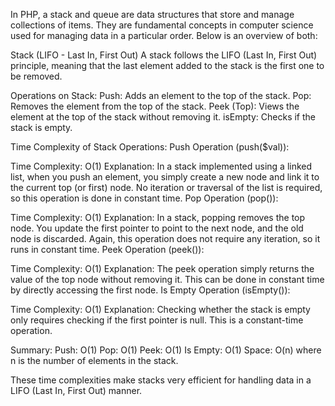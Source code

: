 In PHP, a stack and queue are data structures that store and manage collections of items.
They are fundamental concepts in computer science used for managing data in a particular order.
Below is an overview of both:

Stack (LIFO - Last In, First Out)
A stack follows the LIFO (Last In, First Out) principle, meaning that the last element added to the stack is the first one to be removed.

Operations on Stack:
Push: Adds an element to the top of the stack.
Pop: Removes the element from the top of the stack.
Peek (Top): Views the element at the top of the stack without removing it.
isEmpty: Checks if the stack is empty.

Time Complexity of Stack Operations:
Push Operation (push($val)):

Time Complexity: O(1)
Explanation: In a stack implemented using a linked list, when you push an element,
you simply create a new node and link it to the current top (or first) node. 
No iteration or traversal of the list is required, so this operation is done in constant time.
Pop Operation (pop()):

Time Complexity: O(1)
Explanation: In a stack, popping removes the top node. You update the first pointer to point to the next node, and the old node is discarded. Again, this operation does not require any iteration, so it runs in constant time.
Peek Operation (peek()):

Time Complexity: O(1)
Explanation: The peek operation simply returns the value of the top node without removing it. This can be done in constant time by directly accessing the first node.
Is Empty Operation (isEmpty()):

Time Complexity: O(1)
Explanation: Checking whether the stack is empty only requires checking if the first pointer is null. This is a constant-time operation.

Summary:
Push: O(1)
Pop: O(1)
Peek: O(1)
Is Empty: O(1)
Space: O(n) where n is the number of elements in the stack.

These time complexities make stacks very efficient for handling data in a LIFO (Last In, First Out) manner.
